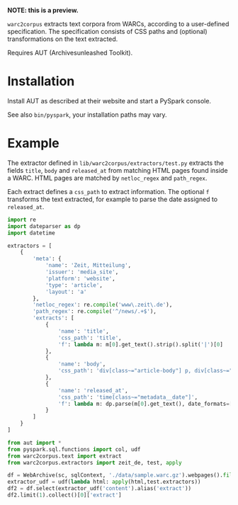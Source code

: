 **NOTE: this is a preview.**

`warc2corpus` extracts text corpora from WARCs, according to a user-defined specification. The specification consists of CSS paths and (optional) transformations on the text extracted.

Requires AUT (Archivesunleashed Toolkit).

# Installation

Install AUT as described at their website and start a PySpark console.

See also `bin/pyspark`, your installation paths may vary.

# Example

The extractor defined in `lib/warc2corpus/extractors/test.py` extracts the fields `title`, `body` and `released_at` from matching HTML pages found inside a WARC. HTML pages are matched by `netloc_regex` and `path_regex`.

Each extract defines a `css_path` to extract information. The optional `f` transforms the text extracted, for example to parse the date assigned to `released_at`.

```python
import re
import dateparser as dp
import datetime

extractors = [
    {
        'meta': {
            'name': 'Zeit, Mitteilung',
            'issuer': 'media_site',
            'platform': 'website',
            'type': 'article',
            'layout': 'a'
        },
        'netloc_regex': re.compile('www\.zeit\.de'),
        'path_regex': re.compile('^/news/.+$'),
        'extracts': [
            {
                'name': 'title',
                'css_path': 'title',
                'f': lambda m: m[0].get_text().strip().split('|')[0]
            },
            {
                'name': 'body',
                'css_path': 'div[class~="article-body"] p, div[class~="article-body"] li',
            },
            {
                'name': 'released_at',
                'css_path': 'time[class~="metadata__date"]',
                'f': lambda m: dp.parse(m[0].get_text(), date_formats=['%d. %B %Y']).isoformat()
            }
        ]
    }
]
```

```python
from aut import *
from pyspark.sql.functions import col, udf
from warc2corpus.text import extract
from warc2corpus.extractors import zeit_de, test, apply

df = WebArchive(sc, sqlContext, './data/sample.warc.gz').webpages().filter(col("url").like("%zeit.de/news%"))
extractor_udf = udf(lambda html: apply(html,test.extractors))
df2 = df.select(extractor_udf('content').alias('extract'))
df2.limit(1).collect()[0]['extract']
```
